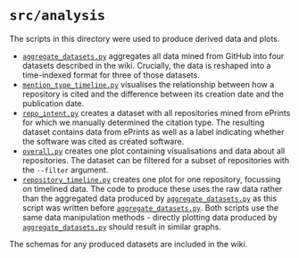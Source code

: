 # `src/analysis`

The scripts in this directory were used to produce derived data and plots.

- [`aggregate_datasets.py`](./aggregate_datasets.py) aggregates all data mined from GitHub into four datasets described in the wiki. Crucially, the data is reshaped into a time-indexed format for three of those datasets.
- [`mention_type_timeline.py`](./mention_type_timeline.py) visualises the relationship between how a repository is cited and the difference between its creation date and the publication date.
- [`repo_intent.py`](./repo_intent.py) creates a dataset with all repositories mined from ePrints for which we manually determined the citation type. The resulting dataset contains data from ePrints as well as a label indicating whether the software was cited as created software.
- [`overall.py`](./overall.py) creates one plot containing visualisations and data about all repositories. The dataset can be filtered for a subset of repositories with the `--filter` argument.
- [`repository_timeline.py`](./repository_timeline.py) creates one plot for one repository, focussing on timelined data. The code to produce these uses the raw data rather than the aggregated data produced by [`aggregate_datasets.py`](./aggregate_datasets.py) as this script was written before [`aggregate_datasets.py`](./aggregate_datasets.py). Both scripts use the same data manipulation methods - directly plotting data produced by [`aggregate_datasets.py`](./aggregate_datasets.py) should result in similar graphs.

The schemas for any produced datasets are included in the wiki.